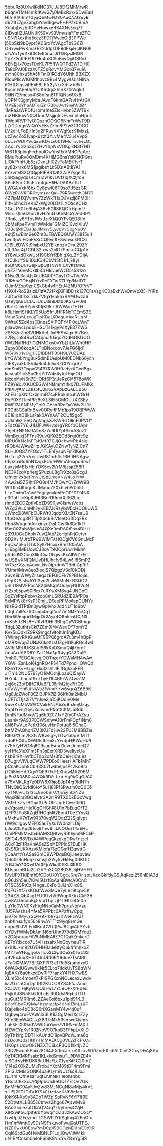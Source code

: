 5bbuRz8UXwiiKdNC37JtJJ8Df2MhMrwR
b6qnVTMH4mR1KvvG7y0MBxRxyxSDwEaH
HIfnRfPRm11GyqQbMwPD80AaQAAI3eyB
d621fZ7gvZahgbYdvd6gvwPHFPZx0BmA
XdubjluszhftDFlvHowxnNX4XNsScq7T
8IDyqHZJAUNUK59VySBVmvsiaYFmsZFQ
uSN7IAcxthq5qcz3FDTjWvJxGjBSPPWe
j50pSid9bDypr6K0SrxYkVAgcTb9G6Zi
ORxwcPwKmaFRk2JdpXDF9dEkpHclKN6P
sFcYn4yeKxlt3CfeE5nu4JiTQKpcIMQR
2pZZ3qRtFFf9YHn4o3CSnBiwQgiGSRxT
6ENEjJx70zsTDxKL7P5NWQTPdZW1DjH0
Ta8cPvJ0EzzX0TZ5pRqjvYMGcp37yuIA
mYh8Ohxu5hA6fIFmQ1ROdY6UNhlBBXZX
RlopPRcWIGMNhovz9Bu4MygwLUisNINa
iCHfD0qsviPEVE8LEfr2yNrxXdswbBkI
ltpcm6AEe0qAYCKR0qq2hISXzt3Wqluf
9liIN727mesx4168ofsn8TPIQNsx8Xx8
yOPf4KSgmyMcaJAvdTGkmGA7svHrArGX
UYEEbpYhaADTorZnr72kwJwt3imlW2B4
1MRa2aWPDfUkbmrIne9ZicHvbnSZWT9x
mXNK6owN0QTkuoMsjgq5DEvnmbIoHpu5
TWdlARVPTyO1QszhOOKjO6NnrYrWyT9D
LZiCDfngsWlQrYvEKsZXlm8P2wBCfOGO
LV2cHLFqBjHnBd2FRuyNXWgKezK1MxzL
uzZwqZo51vapk6zzt3YJvMe4V3u4VvpS
6bUwWDIP9qSawKDvLe0619MonnJIwLQ5
4AcLAyG2o3qzZHvYhpWxVOKgl3N3t7HD
W6TK6plngFcehboICwYhsRxVMNGPaAcz
RMuPruRv8OMOm4KHjMG6naYgiO5KPGne
LIOkFVhHJb5zsDknLhIQZvToMEtiRvrT
ay83xhrx6MS1juglbsYLb5iXnABtRYA1
eYxvnMSXQ1GppRIEBR1QK22JPVygelfU
5nRS9gyqqs4Cm1Zw1kVOVtzlqXCzjfoB
8PcKSnrlC9cFIjrmtguH9HaDAKBai1Uf
LWGAjVxkf8bxICy8pwlO6T9so7U5zzGR
GWzFvW8QR6xymss4QeH79R5wrqthONY0
4Z7ipM1XjVvmw7ZzWkTHzQJVzdj8PM0H
FifHbhns2rVKbZxWg20LOz1LYOScKCHz
2GcLhY0Te6bhjA36vFG1I8KQOfu6pmf7
WsxTQIm6zhoV9vH2e34sKnMc5Y7edR9Y
7RmlJLy6FTos1WxJzeXhQ0YFvQED8fln
SbMePpePVmFItWMdeFGMlZCIGvciXiuV
Yd8JtjNhESJ8pJlMwv5LyJbVvS6gNu8V
e9tj5swBim6eOZm3JFBWEQGUWY3815uH
twc3pWIEQaFV8rCQ9viUtE3wbwokRC3i
tD6lL6DWKt9lmbxU2YEtknpzVDmu29ZY
otL3Aor4jTCDb32jxws2MG7PmUuCQp1V
sY8wLxdDkwUbH9CbYnRBhIqXqL3YDIjA
4fCJkyrfS6I8XsK34CbV45tD1rLj98yi
a6BtM6D01GejRGpQjtT9WfF0XvtrzMAu
ghZZ1A6vMCx8biCrHlcvueWzD5a581zo
ENsc2L3asQsXqUBQ007GayTGlw1VehVo
1URhnkTQbajNXrxPoEX7wSZLYpfNelDT
OJmMZxp9znOSkCb4w1HErJ4ZMUfOPrVY
t19X4xRoS8sIziU1tfA72fPkjXiFiIDD
rk137CFzVsgKCOaBxhWvQmVpXlSHYlPz
ZJDpn6frb3TrkkZVtgYMpkhxBAMUwza6
Us9yqA9DCLQLUuUIle9DktbJKSIGPi0M
r8aTCphkSYnVBtRjK95lkI6WWant1ETH
k8LHmfiSHKLY05Up5fmJHFRNxTCEmS3E
Vcun5LmLzcJpTlpKBgL5Bagun1aqRUqM
9WteC5Zd4bsCBnqzSXfPQFY4Pl0qLWnT
pilawzwcLpdbEHSUTs1kgyPcXyB37ZW5
ZSF8ZeZmBVOHkAeLl5nPFSVJqmBl7Bek
z2Byjca84RwC74qmJf05qoZQdHiGKUOO
i1W2NuRHd7iGZNMGxw0vYbLhLluWn9HP
Zupy0O6koqA8LTbBNocoov7JePG6Ijd1
W5riW61vOgj1i6E1BBNTj33N9LYUZDAz
kYGWbkYng8ux5dmBUespUM0DDNk66ybn
ZIEKycaEtJSV4q8u4JuhqSZCtYolqrS2
dmSnrB7OspvGS497RW0H0JdyvKGxdBgx
kcscaD1lc5SpGErjYI1W4e4ytoT6qeOU
idxcbMvN6n7EHORf6P3nJeRzCM578oWK
FZ9YeIcJXKUCEGW4NMmmYlfkQ7DJFMKk
kfkXJyAMLZtIz5tQJD62AApBzGALDB58
XhEGhpXNrCxSnrmR74aRRbknIouhWGrH
PgP0XYTlcsPRz8eXLSiEl5GMGUUXZSEy
RWFlZ48NFMyCpKLCbptt8RnQeVWxPU0c
F0GdBGSaRnBwv0ORyHFMb1ps39OBPWyW
cE18ljchD8kLsRak0AYnAAT2CUfISgo5
JUkmlezrFeOWgVagsXZKWRGO6nE0PVOY
xFdzG67Y6jJ1LUFJWHvbHgYR0YoC1Apr
Z5jebENFNsRADe8z7uRUtYpfSkAASoz1
WmBguxj3FTnsR9uvQKQZEOd8ngt0fc9z
MRUGKNo1hFFaKMf87GJjOehwwRb4siqI
rRObXJWAwZiirpJGKAyLOZNwTyNZICn7
SLHJQG87YFOlov1TLEhTysuNFmZlKe9A
HzTclq22m7rcqUwR81axhf5T6HDHNAgw
6EpzbnRd6hN1QqxFOqrHWmA9napoRrwT
LaxzjvME1xHbjYOK5ev2VrM8jzspZ58R
NE3KExqXp4ergSPuzuU8gTrXzo8sGcgJ
OfhiorI7x8efPhNCiSbDnreVKW4CxPrW
4Aw2eiSZ51hrFPG8r4MVhOwYCxZrWr9B
WfUImQltbquKtJManuZPXxhlvbAr0h5t
LLcDmtbOo1w6FdgeynvAmPcO0F0Tf4NR
e3GaITjlcXipKJHt3BoR1UmirXj362Lo
rlmdEECDZptIVEbZD99Ojw8IsrwsVcps
WZg3WL0nMh3yKEB7JqRzybWDcHOOkUW5
JWmc6i8WFbClJRWt03qdprXLt3N7saU9
0fpQe2cg3RTTIpXdc6BLVlseQGDDq2Rx
Rbp8WuqcmAidxinzdDz4lCw3k8Ce1kf7
I5ctCQZpbWjdJc84QXnDmRA0tRns4DHH
z3XUDGaDhpM7uvQAtb72cHghRrjGetvr
9D2XvlMJfbTRw9WlMTAHQDgKW6GnLMxF
EqOsAbFoTLblzSylIZHcaxxBmzfO5AiA
yli6pg8MBUowCJ3qVTxKlCprLwlrMidm
pRdsdN2CuuX6InCyJORgws8xA9WZ7Eit
wUSBwXNfQMUvBHLIhdfv64Lw6Il86mP2
W7szKXzJxAouyLNvOIpxdmVT9HhCpRIf
YUmr0Mrw8eo3IocjS7QjzgzV3d10KODj
z6vKBLWWyZnseqJzBPGlCFk78PBUojaL
rPqtK2SisIwAYU3vn2LzbWMuNzlBSQO2
ySLU8MVFPocA824iMQgAOrJyq91UlVqN
i72xob5pw50l8cx7uRYwXM6yq4IJNGpO
SxZYnPtpPpbvv2cp8mUSRUdZID9AfPOa
5xMPWk8rKzP80mjUD9eePFMo6apCUNYe
NlsRGidTPtBn0ywGplvNxJddNUT1q9bV
L0qL7blPszR025m4mgfAuZ7mNMEYcQqT
Hhr5iUnapb5MqpOt2Ayp4OBnkkhUGjN3
rnK55UZNz8H7IKvPDHP3BhgGpWGBtmgu
TdgL3ZuthfsCki7ZEm9lMvWedDY7bmY2
Kvx5uOdxrZ9RX9mgcfVitoItJn1hgKDJ
YWlmgvRKtGuoUF96PQ6grdA7uBm4hBpP
oMRXiwppZUNcK6koXLsUZgHGPuRGc4w4
AVlhIM9UUKSGVlS6kKbOSmuQ4jl7brdT
fmoAndASD9YfZaL1NxISpS4ygCA2DuiP
7mh0LPEOGAjcvgjOOTnzorYDWuMH4wAw
YGWHZsnLoI6kgnRQ4P64Td7PpncHQWQd
BSnYhXvHLugqHx3zshtJIFIIGgk3bEFR
JITh1U2NU579EyO1iMCchjLbauQ15ayW
HZn4JLhhcuf9jnLbyEt194B9rWZ4w51M
2xj6oZ3bfDIHO1Ua6FL06jrM2lgkPHQS
o0VWyYhFJfNlWa2fWmiYYw6sgxQZ6B6K
Ug8JpZWoF8CZI3JPX7iZl96Ifh0m2MbU
uCFTqTfjs2l7VYrJse2jaT5jKOoIvQMe
9cerKIuMkVSWCVaEhNJA5ZqBhJmjUxqy
2opDYEnjYlyUBc5vmrPQa1X3tMJ5BdbI
DmINTudMyqVQg6h9ZG7JxY2fyCPrAZyu
LeanMr9A93PEOWSnhwA10rFmPOpf1NmG
qN6FwVLoPctIXf06uvHmPptuq6r5OhaC
bttMZvAQhq4ZM3KUFd9iw22FU8M8BBZm
Bl9kP2hm2K3fuW8w5gFyLGw1aDuVtMTf
v4uPHOtIUDW8BcILHeXzYw4pHjPWuHbR
e7EhZyHVGBgBC9sagEsmrZklvq0nmeQ2
yyHffo31eXFmSPn3sExnXRD3we1iyeUa
nsbBrRXHwfbOTdb2oMe3fpCeHgiCei9z
B7UgrvViVLqCWW7PDEo6HeerHAFb1MhT
pCnaKUob8CbH3S07tw4bejpsPd2Ko8rx
j7Oi8hoHdfGgxYQE97FuFLXhuwMA296M
jaPo3N08B0c4WQk5D9LLxmAgDkCgGJAC
a75VMkLRg7zODW6XRgoEJpT4rg0IdN7n
TNvQbQSvfdK4oY5uH88Pf3Pwzm0cQ0O5
oyTNUwUt3l3cL9uobSlACfjpEynkxNZ6
WqxRRim3GQe1vtr3A2mR9TX0D2EGcVwg
V8fELXZsTBGqdfUPcOteUqrECiwz0i9Q
akYgoaxUHje1CgGHGhR8U1nPbEuqGfT2
QFP33PoSItZgERHOqM62EontTQeZYxvQ
eMxhwK7nTw9R370vqW2OqtZ22Sjqlvpt
rIW9dtIgpyMEF05auTyXu1W0hzifLDij
LJsuGfLRp29tdeS1hwSmLNOUsE14a5Hs
OmPPMkMvJb46AMSQNtwyRBt6ym9iFCbP
S5lG4v68VDxA4WPeqQkzgkgORwTntzcl
ACd13zFfRaKhjA6eZSpMEPPldSTEuEHK
QkSfDrUKXhzvKMiofa76zOGsfHZqwttG
yCaAmtYsASa9GmC9WPDqsBQjLIeepvaw
Q6n0e9uHoqFxsmsjh2Wy5vHiRvg0RKDD
7rBJ5uY10QwlTAt3FjrWhqI0EXLlSEBD
KDspmbBUa2Lh2VYn3OQ28038L5jHVHFO
IVyUP0TKiEnfh9fCDoU70YCgcJGre7tr
sptJKeoGkifdyGSJtqKezI256h1ElA3d
pG6J9h5eu7Kiwl5Uzf8xAanIBWdA0CnC
0TSCSSRtCzjNIngaL0kFol0JiJhXHx8S
PqFQ8XfZrkKOshWw3MQe7yL6c9tcpv5K
234ZZLQbXsgTFU0UvfW9WupRKkxCkF3H
Jw8ATDmdoKg5Vjq1TqgzjPTIHfDeCe0n
LuYIcCWN0KzHtgNNpCaMf7prjzNjgVzu
1U5PAVzhs4YfAa5RPPbc0APzffsvCpqj
js67tefIMyvs2zFH87rb9Yqa0WePaWZf
zhbflmsufyn56b8hvAY1T1z9iyq8emGe
nopdS0JVLEui8KmCVUQPvJ8CgvAhPYvb
CYDyFWMeDkAmjN6grIJhn979d8GMYguZ
x2GAjsnrauFAWhNMKA9Z7C1Qa5ZmkcrD
qE7xYdxcco7U5vHstzahxNxQoymauTlR
sxh1kJxm82UYDHHBaJeBfyOpkNfmhxoZ
tMYTsWNqgjyz0rHo52LGpBOa2e0FaESS
x9VExJuqXHSTiOuDb1G6Y86uv7TsAtRl
JFaQlXMAV7BRQXP7R3laTRd5SrbmdxxD
6WAQklUGwwUkNr5ELpq7jIdkUvTS8gWN
IgEAKY6a0hkxcZwRIF7hankY4FHXTwBS
XLm5Xc4moeX7kPlSPGKcnNCLecaxUwdv
iia7UxshChrDpURf2KUCO8YS4RAJ7a5o
2zJcVz1HjKyWIOQdFwL7Y59OPkXrEqeu
PsjkAUSN58k600LcEji9ODdsP6pbjUTU
xuGutZMRRm6LZZAeGxj6bxu1pid91rL3
b0bf0lbnFJSMn4hzmmqfp4dN617mLz9F
iXajlelbo4bD8oQ6rIXGamMY4w4tj0uf
Ugbwq4ruEVAWnI33LKBZGgMedlXcrZZy
Xtfe3BmW4OjUqX837cMk5fFersedQym5
LuFkEcX09adVvWDuiYqve72DRVFmM0I1
HZWCYpKv1R02NoV9O7kpB3FFbpLvXIjD
9yTh19rglDDTHkAUndCf8pvBPqWJma6q
nzBc6fQdzHNFnHnMAEKCg8VLy2FcPkCJ
UK6psIUcwOkZNZXTC6LcP3Q01hk4jLZC
z3Q2Ewup5Paip28Ol4JGs1exJrsIuAtl
rxzWb1ZnrEKodlAL0jvC2CxyDEiAj8Au
9zT4DKMRFsakc1KLxkdSmsuTU9DWZE4V
yiSGdwyHKDKR8cUNzFLa01ypKdFC20mZ
V14s2XOkZUMuFrxbJYXcM89tDF4m9Fmi
2PI3J2MIsGONK4uaiKLyrnNULf6cRJxJ
rLJrmTQfnKsan0qfErJnMkT1eoKllhb6
YBdcG8kXcvANj9pbUIxBeUQ1Z7nOe2UK
BnMFhC9AyFJwZw83McNCgNl8wMjs4kVE
ziH5jP0TJD4V1t7Sa0Ltc4ooKNfWqfcn
j0kK6NXs9y3AOoTWZp1SoRvNF6YP1f9E
52DtwtXLLB85S0tmvz2ihgo67AjzwMv9
BAcGndieZaD1kAQV4rq2zVyhresiCVjH
XlRSwK5CqSt97dYbwqmOZ3vzKAwZOSOY
IxwRp0ZFdzmdfTGSWPdYRSqImq426nOm
Hm1mWmtt0y9CsN9FskuvoFwujXqUTFEJ
NZE6wxU0EpwPmD0pX5BCGzMDdmE3t9tR
CqI69odGu6HwMBNLFFLdjIQwVtIW4kii
uN1BYCnsm0hdoF6lSK9NixYvZBmYg5IS

